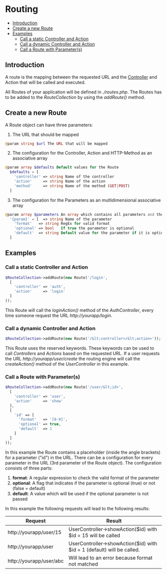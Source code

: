 # Routing

* [Introduction](#introduction)
* [Create a new Route](#create-a-new-route)
* [Examples](#examples)
  * [Call a static Controller and Action](#call-a-static-controller-and-action)
  * [Call a dynamic Controller and Action](#call-a-dynamic-controller-and-action)
  * [Call a Route with Parameter(s)](#call-a-route-with-parameters)

## Introduction

A route is the mapping between the requested URL and the [Controller](controller.md) and Action that will be called and executed.

All Routes of your application will be defined in *./routes.php*. The Routes has to be added to the *RouteCollection* by using the *addRoute()* method.

## Create a new Route

A Route object can have three parameters:
1. The URL that should be mapped
```php
@param string $url The URL that will be mapped
```
2. The configuration for the Controller, Action and HTTP-Method as an associative array
```php
@param array $defaults Default values for the Route
  $defaults = [
    'controller' => string Name of the controller
    'action'     => string Name of the action
    'method'     => string Name of the method (GET|POST)
  ]
```
3. The configuration for the Parameters as an multidimensional associative array
```php
@param array $parameters An array which contains all parameters and their options
  '{param}' = [  => string Name of the parameter
    'format'   => string RegEx for valid format
    'optional' => bool   If true the parameter is optional
    'default'  => string Default value for the parameter if it is optional
  ]
```

## Examples
### Call a static Controller and Action

```php
$RouteCollection->addRoute(new Route('/login',
  [
    'controller' => 'auth',
    'action'	 => 'login'
  ]
));
```
This Route will call the *loginAction()* method of the *AuthController*, every time someone request the URL *http://yourapp/login*.

### Call a dynamic Controller and Action

```php
$RouteCollection->addRoute(new Route('/&lt;controller>/&lt;action>'));
```
This Route uses the reserved keywords. These keywords can be used to call *Controllers* and *Actions* based on the requested URL.
If a user requests the URL *http://yourapp/user/create* the routing engine will call the *createAction()* method of the *UserController* in this example.

### Call a Route with Parameter(s)

```php
$RouteCollection->addRoute(new Route('/user/&lt;id>',
  [
    'controller' => 'user',
    'action'	 => 'show'
  ],
  [
    'id' => [
      'format'   => '[0-9]',
      'optional' => true,
      'default'  => 1
    ]
  ]
));
```

In this example the Route contains a placeholder (inside the angle brackets) for a parameter ("id") in the URL.
There can be a configuration for every parameter in the URL (3rd parameter of the Route object).
The configuration consists of three parts:
1. **format**: A regular expression to check the valid format of the parameter
2. **optional**: A flag that indicates if the parameter is optional (true) or not (false = default)
3. **default**: A value which will be used if the optional parameter is not passed

In this example the following requests will lead to the following results:

Request | Result
--- | ---
http://yourapp/user/15 | UserController->showAction($id) with $id = 15 will be called
http://yourapp/user | UserController->showAction($id) with $id = 1 (default) will be called.
http://yourapp/user/abc | Will lead to an error because format not matched